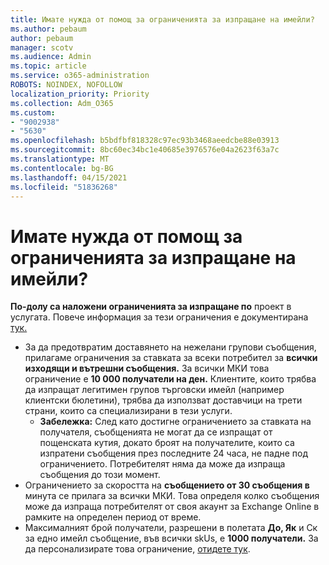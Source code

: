 ```yaml
---
title: Имате нужда от помощ за ограниченията за изпращане на имейли?
ms.author: pebaum
author: pebaum
manager: scotv
ms.audience: Admin
ms.topic: article
ms.service: o365-administration
ROBOTS: NOINDEX, NOFOLLOW
localization_priority: Priority
ms.collection: Adm_O365
ms.custom:
- "9002938"
- "5630"
ms.openlocfilehash: b5bdfbf818328c97ec93b3468aeedcbe88e03913
ms.sourcegitcommit: 8bc60ec34bc1e40685e3976576e04a2623f63a7c
ms.translationtype: MT
ms.contentlocale: bg-BG
ms.lasthandoff: 04/15/2021
ms.locfileid: "51836268"
---
```

# <a name="need-help-with-email-sending-limits"></a>Имате нужда от помощ за ограниченията за изпращане на имейли?

**По-долу са наложени ограниченията за изпращане по** проект в услугата. Повече информация за тези ограничения е документирана [тук.](https://docs.microsoft.com/office365/servicedescriptions/exchange-online-service-description/exchange-online-limits#receiving-and-sending-limits)

- За да предотвратим доставянето на нежелани групови съобщения, прилагаме ограничения за ставката за всеки потребител за **всички изходящи и вътрешни съобщения.** За всички МКИ това ограничение е **10 000 получатели на ден.**  Клиентите, които трябва да изпращат легитимен групов търговски имейл (например клиентски бюлетини), трябва да използват доставчици на трети страни, които са специализирани в тези услуги.
    - **Забележка:** След като достигне ограничението за ставката на получателя, съобщенията не могат да се изпращат от пощенската кутия, докато броят на получателите, които са изпратени съобщения през последните 24 часа, не падне под ограничението. Потребителят няма да може да изпраща съобщения до този момент.
- Ограничението за скоростта на **съобщението от 30 съобщения в** минута се прилага за всички МКИ. Това определя колко съобщения може да изпраща потребителят от своя акаунт за Exchange Online в рамките на определен период от време.
- Максималният брой получатели, разрешени в полетата **До, Як** и Ск за едно имейл съобщение, във всички skUs, е **1000 получатели.** За да персонализирате това ограничение, [отидете тук](https://techcommunity.microsoft.com/t5/exchange-team-blog/customizable-recipient-limits-in-office-365/ba-p/1183228).
